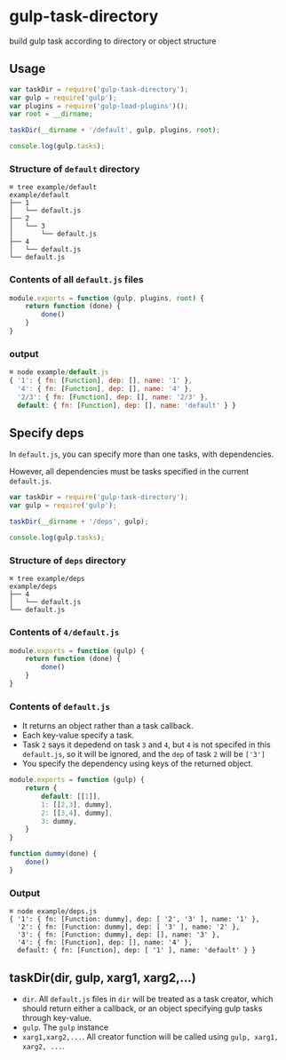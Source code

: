 # gulp-task-directory
build gulp task according to directory or object structure

## Usage

```javascript
var taskDir = require('gulp-task-directory');
var gulp = require('gulp');
var plugins = require('gulp-load-plugins')();
var root = __dirname;

taskDir(__dirname + '/default', gulp, plugins, root);

console.log(gulp.tasks);
```

### Structure of `default` directory

```
⌘ tree example/default
example/default
├── 1
│   └── default.js
├── 2
│   └── 3
│       └── default.js
├── 4
│   └── default.js
└── default.js
```

### Contents of all `default.js` files

```javascript
module.exports = function (gulp, plugins, root) {
    return function (done) {
        done()
    }
}
```

### output

```javascript
⌘ node example/default.js
{ '1': { fn: [Function], dep: [], name: '1' },
  '4': { fn: [Function], dep: [], name: '4' },
  '2/3': { fn: [Function], dep: [], name: '2/3' },
  default: { fn: [Function], dep: [], name: 'default' } }
```

## Specify deps

In `default.js`, you can specify more than one tasks, with dependencies.

However, all dependencies must be tasks specified in the current `default.js`.

```javascript
var taskDir = require('gulp-task-directory');
var gulp = require('gulp');

taskDir(__dirname + '/deps', gulp);

console.log(gulp.tasks);
```

### Structure of `deps` directory

```
⌘ tree example/deps
example/deps
├── 4
│   └── default.js
└── default.js
```

### Contents of `4/default.js`

```javascript
module.exports = function (gulp) {
    return function (done) {
        done()
    }
}
```

### Contents of `default.js`

* It returns an object rather than a task callback.
* Each key-value specify a task.
* Task `2` says it depedend on task `3` and `4`, but `4` is not specifed in this `default.js`, so it will be ignored, and the `dep` of task `2` will be `['3']`
* You specify the dependency using keys of the returned object.


```javascript
module.exports = function (gulp) {
    return {
        default: [[1]],
        1: [[2,3], dummy],
        2: [[3,4], dummy],
        3: dummy,
    }
}

function dummy(done) {
    done()
}
```

### Output

```
⌘ node example/deps.js
{ '1': { fn: [Function: dummy], dep: [ '2', '3' ], name: '1' },
  '2': { fn: [Function: dummy], dep: [ '3' ], name: '2' },
  '3': { fn: [Function: dummy], dep: [], name: '3' },
  '4': { fn: [Function], dep: [], name: '4' },
  default: { fn: [Function], dep: [ '1' ], name: 'default' } }
```

## taskDir(dir, gulp, xarg1, xarg2,...)

* `dir`. All `default.js` files in `dir` will be treated as a task creator, which should return either a callback, or an object specifying gulp tasks through key-value.
* `gulp`. The `gulp` instance
* `xarg1,xarg2,...`. All creator function will be called using `gulp, xarg1, xarg2, ...`.
